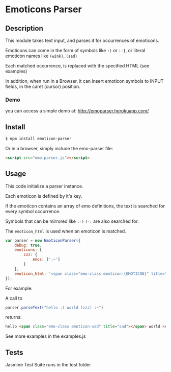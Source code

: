 Emoticons Parser
=======

## Description

This module takes text input, and parses it for occurrences of emoticons.

Emoticons can come in the form of symbols like `:)` or `:-]`, or literal emoticon names like `(wink)`, `(sad)`

Each matched occurrence, is replaced with the specified HTML (see examples)

In addition, when run in a Browser, it can insert emoticon symbols to INPUT fields, in the caret (cursor) position.

### Demo

you can access a simple demo at:
http://emoparser.herokuapp.com/

## Install

```bash
$ npm install emoticon-parser
```

Or in a browser, simply include the emo-parser file:

```html
<script src="emo-parser.js"></script>
```

## Usage

This code initialize a parser instance.

Each emoticon is defined by it's key.

If the emoticon contains an array of emo definitions, the text is searched for every symbol occurrence.

Symbols that can be mirrored like `:-)` `(-:` are also searched for.

The `emoticon_html` is used when an emoticon is matched.

```js
var parser = new EmoticonParser({
    debug: true,
    emoticons: {
        zzz: {
            emos: [':~']
        }
    },
    emoticon_html: '<span class="emo-class emoticon-{EMOTICON}" title="{EMOTICON}"></span>'
});
```

For example:

A call to

```js
parser.parseText("hello :( world (zzz) :~")
```

returns:

```html
hello <span class="emo-class emoticon-sad" title="sad"></span> world <span class="emo-class emoticon-zzz" title="zzz"></span> <span class="emo-class emoticon-zzz" title="zzz"></span>
```


See more examples in the examples.js

## Tests

Jasmine Test Suite runs in the test folder
